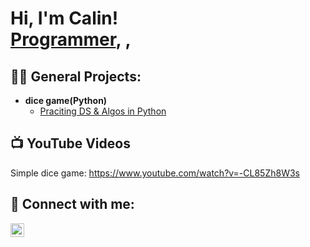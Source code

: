 <h1>Hi, I'm Calin! <br/><a href="https://github.com/ItsCalin">Programmer</a>, <a href="https://www.linkedin.com/in/calin-dirla-6088572b6/"></a>, <a href="https://www.youtube.com/c/joshmadakor"></a></h1>

<h2>👨‍💻 General Projects:</h2>

- <b> dice game(Python)</b>
  - [Praciting DS & Algos in Python](https://github.com/joshmadakor1/Algorithms-Practice)

<h2>📺  YouTube Videos</h2>

Simple dice game: https://www.youtube.com/watch?v=-CL85Zh8W3s

<h2> 🤳 Connect with me:</h2>

[<img align="left" alt="JoshMadakor | Instagram" width="22px" src="https://cdn.jsdelivr.net/npm/simple-icons@v3/icons/instagram.svg" />][instagram]

[instagram]: [https://www.instagram.com/caliinn_/]


<!--
**joshmadakor1/joshmadakor1** is a ✨ _special_ ✨ repository because its `README.md` (this file) appears on your GitHub profile.

Here are some ideas to get you started:

- 🔭 I’m currently working on ...
- 🌱 I’m currently learning ...
- 👯 I’m looking to collaborate on ...
- 🤔 I’m looking for help with ...
- 💬 Ask me about ...
- 📫 How to reach me: ...
- 😄 Pronouns: ...
- ⚡ Fun fact: ...
-->
